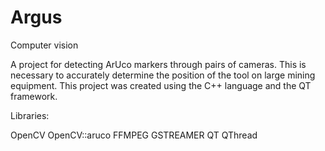 # Argus
Computer vision

A project for detecting ArUco markers through pairs of cameras.
This is necessary to accurately determine the position of the tool on large mining equipment.
This project was created using the C++ language and the QT framework.

Libraries:

  OpenCV
  OpenCV::aruco
  FFMPEG
  GSTREAMER
  QT
  QThread
  
